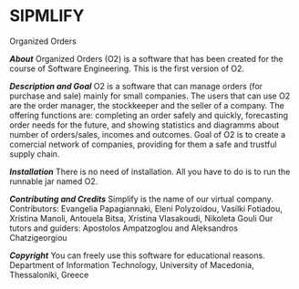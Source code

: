 # SIPMLIFY
Organized Orders

***About***
Organized Orders (O2) is a software that has been created for the course of Software Engineering.
This is the first version of O2. 

***Description and Goal***
O2 is a software that can manage orders (for purchase and sale) mainly for small companies.
The users that can use O2 are the order manager, the stockkeeper and the seller of a company.
The offering functions are: completing an order safely and quickly, forecasting order needs for 
the future, and showing statistics and diagramms about number of orders/sales, incomes and outcomes.
Goal of O2 is to create a comercial network of companies, providing for them a safe and trustful supply chain.

***Installation***
There is no need of installation. All you have to do is to run the runnable jar named O2.

***Contributing and Credits***
Simplify is the name of our virtual company.
Contributors: Evangelia Papagiannaki, Eleni Polyzoidou, Vasilki Fotiadou, Xristina Manoli, 
		Antouela Bitsa, Xristina Vlasakoudi, Nikoleta Gouli
Our tutors and guiders: Apostolos Ampatzoglou and Aleksandros Chatzigeorgiou

***Copyright***
You can freely use this software for educational reasons.
Department of Information Technology,
University of Macedonia, Thessaloniki, Greece
